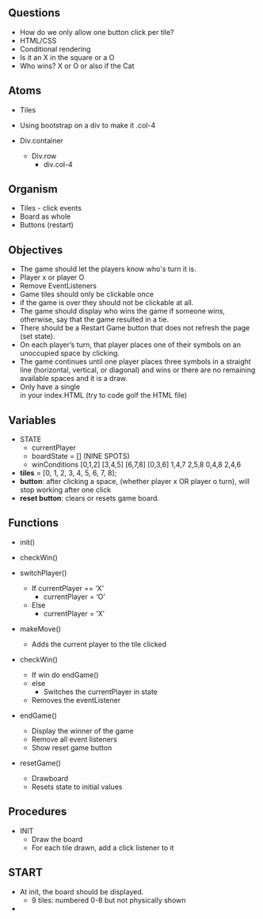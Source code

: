 ## Questions
 * How do we only allow one button click per tile? 
 * HTML/CSS
 * Conditional rendering
 * Is it an X in the square or a O
 * Who wins? X or O or also if the Cat

## Atoms
 * Tiles
 * Using bootstrap on a div to make it .col-4

 * Div.container
	* Div.row
		* div.col-4

## Organism
 * Tiles - click events
 * Board as whole
 * Buttons (restart)


## Objectives
* The game should let the players know who's turn it is.
* Player x or player O
* Remove EventListeners
* Game tiles should only be clickable once
* if the game is over they should not be clickable at all.
* The game should display who wins the game if someone wins, otherwise, say that the game resulted in a tie.
* There should be a Restart Game button that does not refresh the page (set state).
* On each player’s turn, that player places one of their symbols on an unoccupied space by clicking.
* The game continues until one player places three symbols in a straight line (horizontal, vertical, or diagonal) and wins or there are no remaining available spaces and it is a draw.
* Only have a single <div id="app"></div> in your index.HTML (try to code golf the HTML file)


## Variables
* STATE 
	- currentPlayer
	- boardState = [] (NINE SPOTS)
	- winConditions
		[0,1,2]
		[3,4,5]
		[6,7,8]
	[0,3,6]
		1,4,7
		2,5,8
		0,4,8
		2,4,6
* **tiles** = [0, 1, 2, 3, 4, 5, 6, 7, 8];
* **button**: after clicking a space, (whether player x OR player o turn), will stop working after one click
* **reset button**: clears or resets game board. 

## Functions
- init()
- checkWin()
- switchPlayer()
    * If currentPlayer == ‘X’
        - currentPlayer = ‘O’
    * Else
        - currentPlayer = ‘X’
- makeMove()
    * Adds the current player to the tile clicked
- checkWin()
    * If win do endGame()
    * else
        * Switches the currentPlayer in state
    - Removes the eventListener
- endGame()
    * Display the winner of the game
    - Remove all event listeners
    * Show reset game button

- resetGame()
    * Drawboard
    - Resets state to initial values
## Procedures

- INIT
	* Draw the board
	* For each tile drawn, add a click listener to it


## START
- At init, the board should be displayed.
    - 9 tiles: numbered 0-8 but not physically shown
- 


